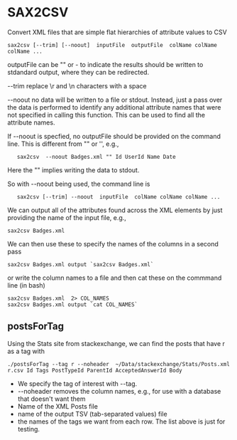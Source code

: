 # SAX2CSV
Convert XML files that are simple flat hierarchies of attribute values to CSV

```
sax2csv [--trim] [--noout]  inputFile  outputFile  colName colName colName ...
```
outputFile can be "" or - to indicate the results should be written to stdandard output,
where they can be redirected.

--trim replace \r and \n characters with a space

--noout no data will be written to a file or stdout. Instead, just a pass over the data
        is performed to identify any additional attribute names that were not specified in
        calling this function. This can be used to find all the attribute names.

If --noout is specfied, no outputFile should be provided on the command line. 
This is different from "" or '', e.g.,
```
   sax2csv  --noout Badges.xml "" Id UserId Name Date
```
Here the "" implies writing the data to stdout.

So with --noout being used, the command line is 
```
   sax2csv [--trim] --noout  inputFile  colName colName colName ...
```       




We can output all of the attributes found across the XML elements by just providing the name of the
input file, e.g.,
```
sax2csv Badges.xml
```
We can then use these to specify the names of the columns in a second pass
```
sax2csv Badges.xml output `sax2csv Badges.xml`
```
or write the column names to a file and then cat these on the commmand line (in bash)
```
sax2csv Badges.xml  2> COL_NAMES 
sax2csv Badges.xml output `cat COL_NAMES`
```






## postsForTag

Using the Stats site from stackexchange, we can find the posts that have r as a tag with
```
./postsForTag --tag r --noheader  ~/Data/stackexchange/Stats/Posts.xml r.csv Id Tags PostTypeId ParentId AcceptedAnswerId Body
```

+ We specify the tag of interest with --tag.
+ --noheader removes the column names, e.g., for use with a database that doesn't want them
+ Name of the XML Posts file 
+ name of the output TSV (tab-separated values) file
+ the names of the tags we want from each row.  The list above is just for testing.



